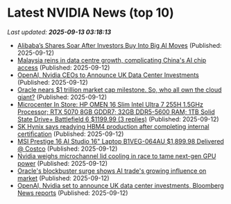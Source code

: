 # Latest NVIDIA News (top 10)
_Last updated: **2025-09-13 03:18:13**_

- [Alibaba’s Shares Soar After Investors Buy Into Big AI Moves](https://www.livemint.com/companies/news/alibabas-shares-soar-after-investors-buy-into-big-ai-moves-11757646624491.html) (Published: 2025-09-12)
- [Malaysia reins in data centre growth, complicating China's AI chip access](https://economictimes.indiatimes.com/tech/artificial-intelligence/malaysia-reins-in-data-centre-growth-complicating-chinas-ai-chip-access/articleshow/123841816.cms) (Published: 2025-09-12)
- [OpenAI, Nvidia CEOs to Announce UK Data Center Investments](https://finance.yahoo.com/news/openai-nvidia-ceos-announce-uk-024155303.html) (Published: 2025-09-12)
- [Oracle nears $1 trillion market cap milestone. So, who all own the cloud giant?](https://economictimes.indiatimes.com/markets/stocks/news/oracle-nears-1-trillion-market-cap-milestone-so-who-all-own-the-cloud-giant/articleshow/123841546.cms) (Published: 2025-09-12)
- [Microcenter In Store: HP OMEN 16 Slim Intel Ultra 7 255H 1.5GHz Processor; RTX 5070 8GB GDDR7; 32GB DDR5-5600 RAM; 1TB Solid State Drive+ Battlefield 6 $1199.99 (3 replies)](https://slickdeals.net/f/18600130-microcenter-in-store-hp-omen-16-slim-intel-ultra-7-255h-1-5ghz-processor-rtx-5070-8gb-gddr7-32gb-ddr5-5600-ram-1tb-solid-state-drive-battlefield-6-1199-99) (Published: 2025-09-12)
- [SK Hynix says readying HBM4 production after completing internal certification](https://finance.yahoo.com/news/sk-hynix-says-readying-hbm4-021256279.html) (Published: 2025-09-12)
- [MSI Prestige 16 AI Studio 16" Laptop B1VEG-064AU $1,899.98 Delivered @ Costco](https://www.ozbargain.com.au/node/923800) (Published: 2025-09-12)
- [Nvidia weighs microchannel lid cooling in race to tame next-gen GPU power](https://www.digitimes.com/news/a20250912PD215/nvidia-rubin-cooling-design.html) (Published: 2025-09-12)
- [Oracle's blockbuster surge shows AI trade's growing influence on market](https://economictimes.indiatimes.com/tech/technology/oracles-blockbuster-surge-shows-ai-trades-growing-influence-on-market/articleshow/123841032.cms) (Published: 2025-09-12)
- [OpenAI, Nvidia set to announce UK data center investments, Bloomberg News reports](https://economictimes.indiatimes.com/tech/artificial-intelligence/openai-nvidia-set-to-announce-uk-data-center-investments-bloomberg-news-reports/articleshow/123841019.cms) (Published: 2025-09-12)
